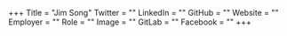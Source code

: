 +++
Title = "Jim Song"
Twitter = ""
LinkedIn = ""
GitHub = ""
Website = ""
Employer = ""
Role = ""
Image = ""
GitLab = ""
Facebook = ""
+++
